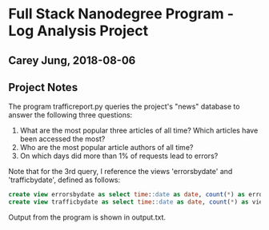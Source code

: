 # Full Stack Nanodegree Program - Log Analysis Project
## Carey Jung, 2018-08-06

## Project Notes

The program trafficreport.py queries the project's "news" database to answer the
following three questions:

1. What are the most popular three articles of all time? Which articles have been accessed the most? 
2. Who are the most popular article authors of all time?
3. On which days did more than 1% of requests lead to errors?

Note that for the 3rd query, I reference the views 'errorsbydate' and
'trafficbydate', defined as follows:

```sql
create view errorsbydate as select time::date as date, count(*) as errors from log where status != '200 OK' group by date;
create view trafficbydate as select time::date as date, count(*) as views from log group by date;
```

Output from the program is shown in output.txt.
